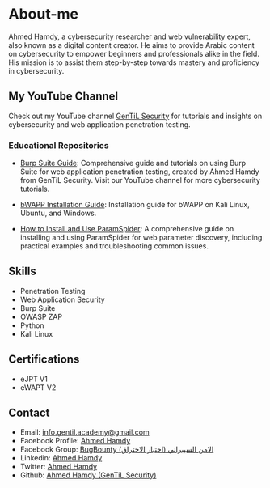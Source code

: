 # About-me
Ahmed Hamdy, a cybersecurity researcher and web vulnerability expert, also known as a digital content creator. He aims to provide Arabic content on cybersecurity to empower beginners and professionals alike in the field. His mission is to assist them step-by-step towards mastery and proficiency in cybersecurity.

## My YouTube Channel
Check out my YouTube channel [GenTiL Security](https://www.youtube.com/@gentil.security) for tutorials and insights on cybersecurity and web application penetration testing.

### Educational Repositories

- [Burp Suite Guide](https://github.com/ahmedhamdy0x/burp-suite-guide):
  Comprehensive guide and tutorials on using Burp Suite for web application penetration testing, created by Ahmed Hamdy from GenTiL Security. Visit our YouTube channel for more cybersecurity tutorials.

- [bWAPP Installation Guide](https://github.com/ahmedhamdy0x/bwapp-Installation):
  Installation guide for bWAPP on Kali Linux, Ubuntu, and Windows.

- [How to Install and Use ParamSpider](https://github.com/ahmedhamdy0x/paramspider-guide-2024):
  A comprehensive guide on installing and using ParamSpider for web parameter discovery, including practical examples and troubleshooting common issues.

## Skills
- Penetration Testing
- Web Application Security
- Burp Suite
- OWASP ZAP
- Python
- Kali Linux

## Certifications
- eJPT V1
- eWAPT V2

## Contact
- Email: [info.gentil.academy@gmail.com](mailto:info.gentil.academy@gmail.com)
- Facebook Profile: [Ahmed Hamdy](https://www.facebook.com/ahmedhamdy0x)
- Facebook Group: [BugBounty الامن السيبراني (اختبار الاختراق)](https://www.facebook.com/groups/pentest4arab)
- Linkedin: [Ahmed Hamdy](https://www.linkedin.com/in/ahmedhamdy0x)
- Twitter: [Ahmed Hamdy](https://x.com/ahmedhamdy0x)
- Github: [Ahmed Hamdy (GenTiL Security)](https://github.com/ahmedhamdy0x)
